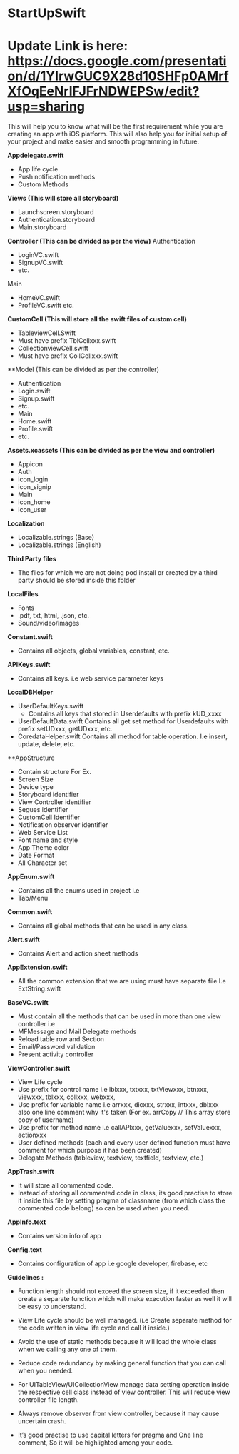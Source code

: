 # StartUpSwift

# Update Link is here: https://docs.google.com/presentation/d/1YIrwGUC9X28d10SHFp0AMrfXfOqEeNrlFJFrNDWEPSw/edit?usp=sharing

This will help you to know what will be the first requirement while you are creating an app with iOS platform. This will also help you for initial setup of your project and make easier and smooth programming in future.

**Appdelegate.swift**
- App life cycle
- Push notification methods
- Custom Methods

**Views (This will store all storyboard)**
- Launchscreen.storyboard
- Authentication.storyboard
- Main.storyboard

**Controller (This can be divided as per the view)**
Authentication
- LoginVC.swift
- SignupVC.swift
- etc.

Main
- HomeVC.swift
- ProfileVC.swift
etc.

**CustomCell (This will store all the swift files of custom cell)**
- TableviewCell.Swift
- Must have prefix TblCellxxx.swift
- CollectionviewCell.swift
- Must have prefix CollCellxxx.swift

**Model (This can be divided as per the controller)
- Authentication
- Login.swift
- Signup.swift
- etc.
- Main
- Home.swift
- Profile.swift
- etc.

**Assets.xcassets (This can be divided as per the view and controller)**
- Appicon
- Auth
- icon_login
- icon_signip
- Main
- icon_home
- icon_user

**Localization**
- Localizable.strings (Base)
- Localizable.strings (English)

**Third Party files**
- The files for which we are not doing pod install or created by a third party should be stored inside this folder

**LocalFiles**
- Fonts
- .pdf, txt, html, .json, etc.
- Sound/video/Images

**Constant.swift**
- Contains all objects, global variables, constant, etc.

**APIKeys.swift**
- Contains all keys. i.e web service parameter keys

**LocalDBHelper**
- UserDefaultKeys.swift
	- Contains all keys that stored in Userdefaults with prefix kUD_xxxx
- UserDefaultData.swift
	 Contains all get set method for Userdefaults with prefix setUDxxx, getUDxxx, etc.
- CoredataHelper.swift
	Contains all method for table operation. I.e insert, update, delete, etc.

**AppStructure
- Contain structure For Ex.
- Screen Size
- Device type
- Storyboard identifier
- View Controller identifier
- Segues identifier
- CustomCell Identifier
- Notification observer identifier
- Web Service List
- Font name and style
- App Theme color
- Date Format
- All Character set

**AppEnum.swift**
- Contains all the enums used in project i.e
- Tab/Menu

**Common.swift**
- Contains all global methods that can be used in any class.

**Alert.swift**
- Contains Alert and action sheet methods

**AppExtension.swift**
- All the common extension that we are using must have separate file I.e ExtString.swift

**BaseVC.swift**
- Must contain all the methods that can be used in more than one view controller i.e
- MFMessage and Mail Delegate methods
- Reload table row and Section
- Email/Password validation
- Present activity controller

**ViewController.swift**
- View Life cycle
- Use prefix for control name i.e  lblxxx, txtxxx, txtViewxxx, btnxxx, viewxxx, tblxxx, collxxx, webxxx, 
- Use prefix for variable name i.e arrxxx, dicxxx, strxxx, intxxx, dblxxx also one line comment why it's taken (For ex. arrCopy // This array store copy of username)
- Use prefix for method name i.e callAPIxxx, getValuexxx, setValuexxx, actionxxx
- User defined methods (each and every user defined function must have comment for which purpose it has been created)
- Delegate Methods (tableview, textview, textfield, textview, etc.)

**AppTrash.swift**
- It will store all commented code.
- Instead of storing all commented code in class, its good practise to store it inside this file by setting pragma of classname (from which class the commented code belong) so can be used when you need.

**AppInfo.text**
- Contains version info of app

**Config.text**
- Contains configuration of app i.e google developer, firebase, etc


**Guidelines :**
- Function length should not exceed the screen size, if it exceeded then create a separate function which will make execution faster as well it will be easy to understand.
- View Life cycle should be well managed. (i.e Create separate method for the code written in view life cycle and call it inside.)
- Avoid the use of static methods because it will load the whole class when we calling any one of them.
- Reduce code redundancy by making general function that you can call when you needed.
- For UITableView/UICollectionView manage data setting operation inside the respective cell class instead of view controller. This will reduce view controller file length.
- Always remove observer from view controller, because it may cause uncertain crash.

- It’s good practise to use capital letters for pragma and One line comment, So it will be highlighted among your code.

